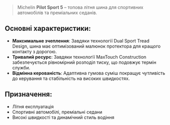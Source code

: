 > Michelin **Pilot Sport 5** – топова літня шина для спортивних автомобілів та преміальних седанів.

## Основні характеристики:

- **Максимальне зчеплення**: Завдяки технології Dual Sport Tread Design, шина має оптимізований малюнок протектора для кращого контакту з дорогою.
- **Тривалий ресурс**: Завдяки технології MaxTouch Construction забезпечується рівномірний розподіл тиску, що подовжує термін служби.
- **Відмінна керованість**: Адаптивна гумова суміш покращує чутливість до керування та стабільність на високих швидкостях.

## Призначення:

- Літня експлуатація
- Спортивні автомобілі, преміальні седани
- Високі швидкості та динамічний стиль водіння
